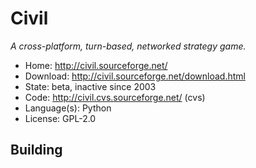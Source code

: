 # Civil

_A cross-platform, turn-based, networked strategy game._

- Home: http://civil.sourceforge.net/ 
- Download: http://civil.sourceforge.net/download.html
- State: beta, inactive since 2003
- Code: http://civil.cvs.sourceforge.net/ (cvs)
- Language(s): Python
- License: GPL-2.0

## Building
